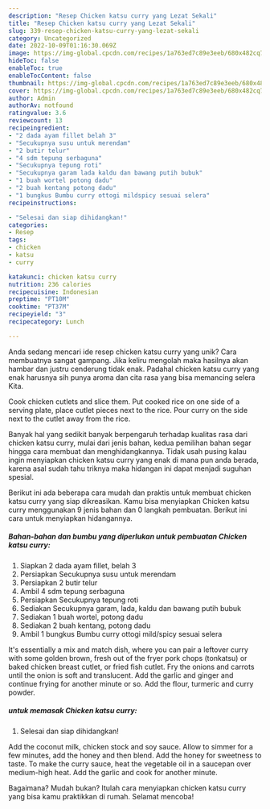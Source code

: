 ```yaml
---
description: "Resep Chicken katsu curry yang Lezat Sekali"
title: "Resep Chicken katsu curry yang Lezat Sekali"
slug: 339-resep-chicken-katsu-curry-yang-lezat-sekali
category: Uncategorized
date: 2022-10-09T01:16:30.069Z
image: https://img-global.cpcdn.com/recipes/1a763ed7c89e3eeb/680x482cq70/chicken-katsu-curry-foto-resep-utama.jpg
hideToc: false
enableToc: true
enableTocContent: false
thumbnail: https://img-global.cpcdn.com/recipes/1a763ed7c89e3eeb/680x482cq70/chicken-katsu-curry-foto-resep-utama.jpg
cover: https://img-global.cpcdn.com/recipes/1a763ed7c89e3eeb/680x482cq70/chicken-katsu-curry-foto-resep-utama.jpg
author: Admin
authorAv: notfound
ratingvalue: 3.6
reviewcount: 13
recipeingredient:
- "2 dada ayam fillet belah 3"
- "Secukupnya susu untuk merendam"
- "2 butir telur"
- "4 sdm tepung serbaguna"
- "Secukupnya tepung roti"
- "Secukupnya garam lada kaldu dan bawang putih bubuk"
- "1 buah wortel potong dadu"
- "2 buah kentang potong dadu"
- "1 bungkus Bumbu curry ottogi mildspicy sesuai selera"
recipeinstructions:

- "Selesai dan siap dihidangkan!"
categories:
- Resep
tags:
- chicken
- katsu
- curry

katakunci: chicken katsu curry 
nutrition: 236 calories
recipecuisine: Indonesian
preptime: "PT10M"
cooktime: "PT37M"
recipeyield: "3"
recipecategory: Lunch

---
```





Anda sedang mencari ide resep chicken katsu curry yang unik? Cara membuatnya sangat gampang. Jika keliru mengolah maka hasilnya akan hambar dan justru cenderung tidak enak. Padahal chicken katsu curry yang enak harusnya sih punya aroma dan cita rasa yang bisa memancing selera Kita.





Cook chicken cutlets and slice them. Put cooked rice on one side of a serving plate, place cutlet pieces next to the rice. Pour curry on the side next to the cutlet away from the rice.

Banyak hal yang sedikit banyak berpengaruh terhadap kualitas rasa dari chicken katsu curry, mulai dari jenis bahan, kedua pemilihan bahan segar hingga cara membuat dan menghidangkannya. Tidak usah pusing kalau ingin menyiapkan chicken katsu curry yang enak di mana pun anda berada, karena asal sudah tahu triknya maka hidangan ini dapat menjadi suguhan spesial.






Berikut ini ada beberapa cara mudah dan praktis untuk membuat chicken katsu curry yang siap dikreasikan. Kamu bisa menyiapkan Chicken katsu curry menggunakan 9 jenis bahan dan 0 langkah pembuatan. Berikut ini cara untuk menyiapkan hidangannya.

<!--inarticleads1-->

##### Bahan-bahan dan bumbu yang diperlukan untuk pembuatan Chicken katsu curry:

1. Siapkan 2 dada ayam fillet, belah 3
1. Persiapkan Secukupnya susu untuk merendam
1. Persiapkan 2 butir telur
1. Ambil 4 sdm tepung serbaguna
1. Persiapkan Secukupnya tepung roti
1. Sediakan Secukupnya garam, lada, kaldu dan bawang putih bubuk
1. Sediakan 1 buah wortel, potong dadu
1. Sediakan 2 buah kentang, potong dadu
1. Ambil 1 bungkus Bumbu curry ottogi mild/spicy sesuai selera


It&#39;s essentially a mix and match dish, where you can pair a leftover curry with some golden brown, fresh out of the fryer pork chops (tonkatsu) or baked chicken breast cutlet, or fried fish cutlet. Fry the onions and carrots until the onion is soft and translucent. Add the garlic and ginger and continue frying for another minute or so. Add the flour, turmeric and curry powder. 

<!--inarticleads2-->

#####  untuk memasak Chicken katsu curry:


1. Selesai dan siap dihidangkan!

Add the coconut milk, chicken stock and soy sauce. Allow to simmer for a few minutes, add the honey and then blend. Add the honey for sweetness to taste. To make the curry sauce, heat the vegetable oil in a saucepan over medium-high heat. Add the garlic and cook for another minute. 

Bagaimana? Mudah bukan? Itulah cara menyiapkan chicken katsu curry yang bisa kamu praktikkan di rumah. Selamat mencoba!
